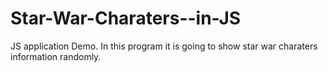 # Star-War-Charaters--in-JS
JS application Demo.
In this program it is going to show star war charaters information randomly.
